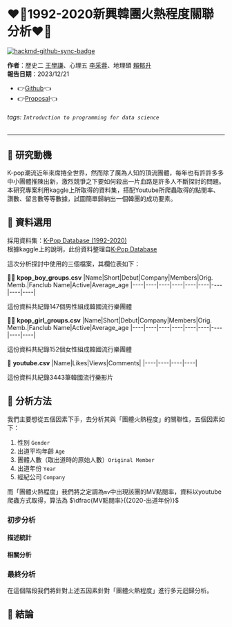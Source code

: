 # ❤️‍🔥1992-2020新興韓團火熱程度關聯分析❤️‍🔥

[![hackmd-github-sync-badge](https://hackmd.io/nsd-C6eKS02EbIJvBErsNg/badge)](https://hackmd.io/nsd-C6eKS02EbIJvBErsNg)

**作者**：歷史二 [王學謙](https://github.com/Ken7222)、心理五 [李采蓉](https://github.com/sleeping-psystudent)、地理碩 [賴郁升](https://github.com/yusheng1027)<br>
**報告日期**：2023/12/21
- 👉[Github](https://github.com/sleeping-psystudent/Dspy-Final-Project.git)👈
- 👉[Proposal](https://github.com/sleeping-psystudent/Dspy-Final-Project/blob/main/Proposal.md)👈<br>
###### tags: `Introduction to programming for data science`

---

## 🪩 研究動機

K-pop潮流近年來席捲全世界，然而除了廣為人知的頂流團體，每年也有許許多多中小團體推陳出新，激烈競爭之下要如何殺出一片血路是許多人不斷探討的問題。本研究專案利用kaggle上所取得的資料集，搭配Youtube所爬蟲取得的點閱率、讚數、留言數等等數據，試圖簡單歸納出一個韓團的成功要素。

## 🪩 資料選用

採用資料集：[K-Pop Database (1992-2020)](https://www.kaggle.com/datasets/kimjihoo/kpopdb/data)<br>
根據kaggle上的說明，此份資料整理自[K-Pop Database](https://dbkpop.com/)<br>

這次分析探討中使用的三個檔案，其欄位表如下：

💁‍♂️ **kpop_boy_groups.csv**
|﻿Name|Short|Debut|Company|Members|Orig. Memb.|Fanclub Name|Active|Average_age
|----|----|----|----|----|----|----|----|----|

這份資料共紀錄147個男性組成韓國流行樂團體

💁‍♀️ **kpop_girl_groups.csv**
|﻿Name|Short|Debut|Company|Members|Orig. Memb.|Fanclub Name|Active|Average_age
|----|----|----|----|----|----|----|----|----|

這份資料共紀錄152個女性組成韓國流行樂團體

🎵 **youtube.csv**
|Name|Likes|Views|Comments|
|----|----|----|----|

這份資料共紀錄3443筆韓國流行樂影片


## 🪩 分析方法

我們主要想從五個因素下手，去分析其與「團體火熱程度」的關聯性，五個因素如下：
1) 性別 `Gender`
2) 出道平均年齡 `Age`
3) 團體人數（取出道時的原始人數）`Original Member`
4) 出道年份 `Year`
5) 經紀公司 `Company`

而「團體火熱程度」我們將之定調為`mv`中出現該團的MV點閱率，資料以youtube爬蟲方式取得，算法為 $\dfrac{MV點閱率}{(2020-出道年份)}$
### 初步分析

#### 描述統計


#### 相關分析



### 最終分析
在這個階段我們將針對上述五因素針對「團體火熱程度」進行多元迴歸分析。

## 🪩 結論
